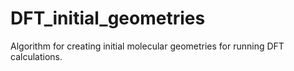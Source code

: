 # DFT_initial_geometries
Algorithm for creating initial molecular geometries for running DFT calculations. 
